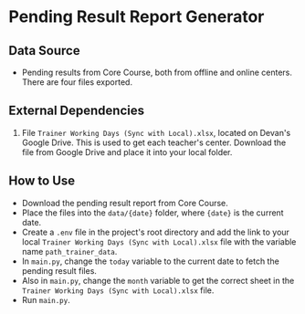# Pending Result Report Generator

## Data Source
- Pending results from Core Course, both from offline and online centers. There are four files exported.

## External Dependencies
1. File `Trainer Working Days (Sync with Local).xlsx`, located on Devan's Google Drive. This is used to get each teacher's center. Download the file from Google Drive and place it into your local folder.

## How to Use
- Download the pending result report from Core Course.
- Place the files into the `data/{date}` folder, where `{date}` is the current date.
- Create a `.env` file in the project's root directory and add the link to your local `Trainer Working Days (Sync with Local).xlsx` file with the variable name `path_trainer_data`.
- In `main.py`, change the `today` variable to the current date to fetch the pending result files.
- Also in `main.py`, change the `month` variable to get the correct sheet in the `Trainer Working Days (Sync with Local).xlsx` file.
- Run `main.py`.